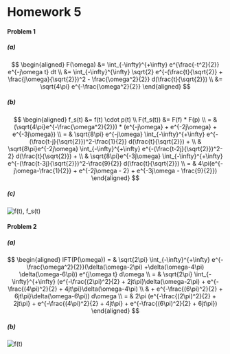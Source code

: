# Homework 5

#### Problem 1
##### (a)
$$
\begin{aligned}
  F(\omega) &= \int_{-\infty}^{+\infty} e^{\frac{-t^2}{2}} e^{-j\omega t} dt \\
  &= \int_{-\infty}^{\infty} \sqrt{2} e^{-(\frac{t}{\sqrt{2}} + \frac{j\omega}{\sqrt{2}})^2 - \frac{\omega^2}{2}} d(\frac{t}{\sqrt{2}}) \\
  &= \sqrt{4\pi} e^{-\frac{\omega^2}{2}}
\end{aligned}
$$

##### (b)

$$
\begin{aligned}
  f_s(t) &= f(t) \cdot p(t) \\
  F(f_s(t)) &= F(f) * F(p)  \\
  = & (\sqrt{4\pi}e^{-\frac{\omega^2}{2}}) *
     (e^{-j\omega} + e^{-2j\omega} + e^{-3j\omega}) \\
  = & \sqrt{8\pi} e^{-j\omega} \int_{-\infty}^{+\infty}
      e^{-(\frac{t-j}{\sqrt{2}})^2-\frac{1}{2}} d(\frac{t}{\sqrt{2}}) +  \\
    & \sqrt{8\pi}e^{-2j\omega} \int_{-\infty}^{+\infty}
      e^{-(\frac{t-2j}{\sqrt{2}})^2-2} d(\frac{t}{\sqrt{2}}) + \\
    & \sqrt{8\pi}e^{-3j\omega} \int_{-\infty}^{+\infty}
      e^{-(\frac{t-3j}{\sqrt{2}})^2-\frac{9}{2}} d(\frac{t}{\sqrt{2}}) \\
  = & 4\pi(e^{-j\omega-\frac{1}{2}} + e^{-2j\omega - 2} + e^{-3j\omega - \frac{9}{2}})
\end{aligned}
$$

##### (c)

![$f(t), f_s(t)$](1.png)

#### Problem 2

##### (a)
$$
\begin{aligned}
  IFT(P(\omega)) = & \sqrt{2\pi} \int_{-\infty}^{+\infty}
  e^{-\frac{\omega^2}{2}}(\delta(\omega-2\pi) +\delta(\omega-4\pi) \delta(\omega-6\pi)) e^{j\omega t} d\omega \\
  = & \sqrt{2\pi} \int_{-\infty}^{+\infty}
  (e^{-\frac{(2\pi)^2}{2} + 2jt\pi}\delta(\omega-2\pi) +
  e^{-\frac{(4\pi)^2}{2} + 4jt\pi}\delta(\omega-4\pi) \\
  & + e^{-\frac{(6\pi)^2}{2} + 6jt\pi}\delta(\omega-6\pi)) d\omega \\
  = & 2\pi (e^{-\frac{(2\pi)^2}{2} + 2jt\pi} +
  e^{-\frac{(4\pi)^2}{2} + 4jt\pi} + e^{-\frac{(6\pi)^2}{2} + 6jt\pi})
\end{aligned}
$$

##### (b)

![$f(t)$](2.png)
